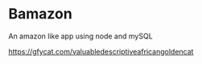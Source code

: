 # Bamazon
An amazon like app using node and mySQL

https://gfycat.com/valuabledescriptiveafricangoldencat
